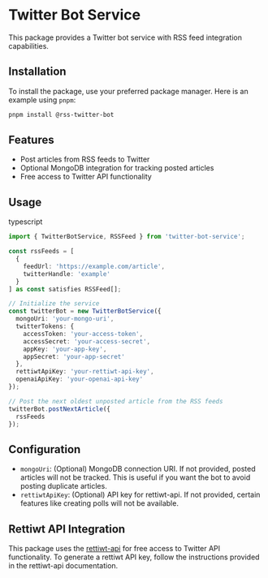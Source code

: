 # Twitter Bot Service

This package provides a Twitter bot service with RSS feed integration capabilities.

## Installation

To install the package, use your preferred package manager. Here is an example using `pnpm`:

```bash
pnpm install @rss-twitter-bot
```

## Features

- Post articles from RSS feeds to Twitter
- Optional MongoDB integration for tracking posted articles
- Free access to Twitter API functionality

## Usage

typescript

```typescript
import { TwitterBotService, RSSFeed } from 'twitter-bot-service';

const rssFeeds = [
  {
    feedUrl: 'https://example.com/article',
    twitterHandle: 'example'
  }
] as const satisfies RSSFeed[];

// Initialize the service
const twitterBot = new TwitterBotService({
  mongoUri: 'your-mongo-uri',
  twitterTokens: {
    accessToken: 'your-access-token',
    accessSecret: 'your-access-secret',
    appKey: 'your-app-key',
    appSecret: 'your-app-secret'
  },
  rettiwtApiKey: 'your-rettiwt-api-key',
  openaiApiKey: 'your-openai-api-key'
});

// Post the next oldest unposted article from the RSS feeds
twitterBot.postNextArticle({
  rssFeeds
});
```


## Configuration

- `mongoUri`: (Optional) MongoDB connection URI. If not provided, posted articles will not be tracked. This is useful if you want the bot to avoid posting duplicate articles.
- `rettiwtApiKey`: (Optional) API key for rettiwt-api. If not provided, certain features like creating polls will not be available.

## Rettiwt API Integration

This package uses the [rettiwt-api](https://www.npmjs.com/package/rettiwt-api) for free access to Twitter API functionality. To generate a rettiwt API key, follow the instructions provided in the rettiwt-api documentation.
